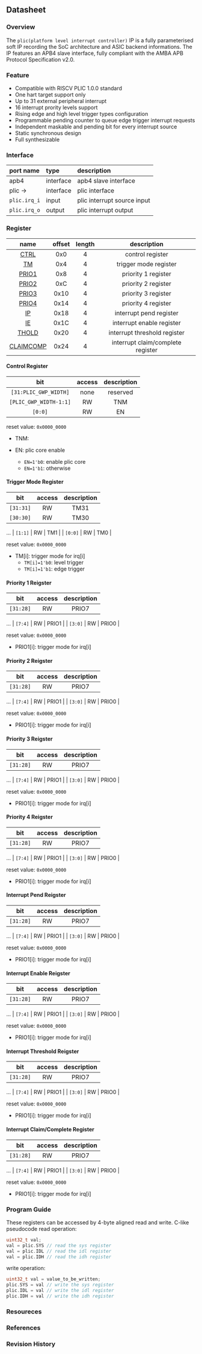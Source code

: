 ## Datasheet

### Overview
The `plic(platform level interrupt controller)` IP is a fully parameterised soft IP recording the SoC architecture and ASIC backend informations. The IP features an APB4 slave interface, fully compliant with the AMBA APB Protocol Specification v2.0.

### Feature
* Compatible with RISCV PLIC 1.0.0 standard
* One hart target support only
* Up to 31 external peripheral interrupt
* 16 interrupt prority levels support
* Rising edge and high level trigger types configuration
* Programmable pending counter to queue edge trigger interrupt requests
* Independent maskable and pending bit for every interrupt source
* Static synchronous design
* Full synthesizable

### Interface
| port name | type        | description          |
|:--------- |:------------|:---------------------|
| apb4      | interface   | apb4 slave interface |
| plic ->| interface | plic interface |
| `plic.irq_i` | input | plic interrupt source input |
| `plic.irq_o` | output | plic interrupt output |

### Register

| name | offset  | length | description |
|:----:|:-------:|:-----: | :---------: |
| [CTRL](#control-register) | 0x0 | 4 | control register |
| [TM](#trigger-mode-register) | 0x4 | 4 |  trigger mode register |
| [PRIO1](#priority-1-reigster) | 0x8 | 4 | priority 1 register |
| [PRIO2](#priority-2-reigster) | 0xC | 4 | priority 2 register |
| [PRIO3](#priority-3-reigster) | 0x10 | 4 | priority 3 register |
| [PRIO4](#priority-4-reigster) | 0x14 | 4 | priority 4 register |
| [IP](#interrupt-pend-reigster) | 0x18 | 4 | interrupt pend register |
| [IE](#interrupt-enable-reigster) | 0x1C | 4 | interrupt enable register |
| [THOLD](#interrupt-threshold-reigster) | 0x20 | 4 | interrupt threshold register |
| [CLAIMCOMP](#interrupt-claimcomplete-register) | 0x24 | 4 | interrupt claim/complete register |

#### Control Register
| bit | access  | description |
|:---:|:-------:| :---------: |
| `[31:PLIC_GWP_WIDTH]` | none | reserved |
| `[PLIC_GWP_WIDTH-1:1]` | RW | TNM |
| `[0:0]` | RW | EN |

reset value: `0x0000_0000`

* TNM:

* EN: plic core enable
    * `EN=1'b0`: enable plic core
    * `EN=1'b1`: otherwise

#### Trigger Mode Register
| bit | access  | description |
|:---:|:-------:| :---------: |
| `[31:31]` | RW | TM31 |
| `[30:30]` | RW | TM30 |
...
| `[1:1]` | RW | TM1 |
| `[0:0]` | RW | TM0 |

reset value: `0x0000_0000`

* TM[i]: trigger mode for irq[i]
    * `TM[i]=1'b0`: level trigger
    * `TM[i]=1'b1`: edge trigger

#### Priority 1 Reigster
| bit | access  | description |
|:---:|:-------:| :---------: |
| `[31:28]` | RW | PRIO7 |
...
| `[7:4]` | RW | PRIO1 |
| `[3:0]` | RW | PRIO0 |

reset value: `0x0000_0000`

* PRIO1[i]: trigger mode for irq[i]


#### Priority 2 Reigster
| bit | access  | description |
|:---:|:-------:| :---------: |
| `[31:28]` | RW | PRIO7 |
...
| `[7:4]` | RW | PRIO1 |
| `[3:0]` | RW | PRIO0 |

reset value: `0x0000_0000`

* PRIO1[i]: trigger mode for irq[i]


#### Priority 3 Reigster
| bit | access  | description |
|:---:|:-------:| :---------: |
| `[31:28]` | RW | PRIO7 |
...
| `[7:4]` | RW | PRIO1 |
| `[3:0]` | RW | PRIO0 |

reset value: `0x0000_0000`

* PRIO1[i]: trigger mode for irq[i]


#### Priority 4 Reigster
| bit | access  | description |
|:---:|:-------:| :---------: |
| `[31:28]` | RW | PRIO7 |
...
| `[7:4]` | RW | PRIO1 |
| `[3:0]` | RW | PRIO0 |

reset value: `0x0000_0000`

* PRIO1[i]: trigger mode for irq[i]

#### Interrupt Pend Reigster
| bit | access  | description |
|:---:|:-------:| :---------: |
| `[31:28]` | RW | PRIO7 |
...
| `[7:4]` | RW | PRIO1 |
| `[3:0]` | RW | PRIO0 |

reset value: `0x0000_0000`

* PRIO1[i]: trigger mode for irq[i]

#### Interrupt Enable Reigster
| bit | access  | description |
|:---:|:-------:| :---------: |
| `[31:28]` | RW | PRIO7 |
...
| `[7:4]` | RW | PRIO1 |
| `[3:0]` | RW | PRIO0 |

reset value: `0x0000_0000`

* PRIO1[i]: trigger mode for irq[i]

#### Interrupt Threshold Reigster
| bit | access  | description |
|:---:|:-------:| :---------: |
| `[31:28]` | RW | PRIO7 |
...
| `[7:4]` | RW | PRIO1 |
| `[3:0]` | RW | PRIO0 |

reset value: `0x0000_0000`

* PRIO1[i]: trigger mode for irq[i]

#### Interrupt Claim/Complete Register
| bit | access  | description |
|:---:|:-------:| :---------: |
| `[31:28]` | RW | PRIO7 |
...
| `[7:4]` | RW | PRIO1 |
| `[3:0]` | RW | PRIO0 |

reset value: `0x0000_0000`

* PRIO1[i]: trigger mode for irq[i]

### Program Guide
These registers can be accessed by 4-byte aligned read and write. C-like pseudocode read operation:
```c
uint32_t val;
val = plic.SYS // read the sys register
val = plic.IDL // read the idl register
val = plic.IDH // read the idh register

```
write operation:
```c
uint32_t val = value_to_be_written;
plic.SYS = val // write the sys register
plic.IDL = val // write the idl register
plic.IDH = val // write the idh register

```

### Resoureces
### References
### Revision History